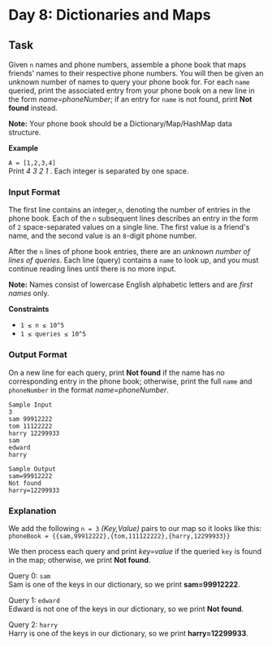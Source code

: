 # Day 8: Dictionaries and Maps


## Task

Given `n` names and phone numbers, assemble a phone book that maps friends' names to their respective phone numbers. You will then be given an unknown number of names to query your phone book for. For each `name` queried, print the associated entry from your phone book on a new line in the form *name=phoneNumber*; if an entry for `name` is not found, print **Not found** instead.

**Note:** Your phone book should be a Dictionary/Map/HashMap data structure.

**Example**

`A = [1,2,3,4]`<br>
Print *4 3 2 1* . Each integer is separated by one space.

### Input Format

The first line contains an integer,`n`, denoting the number of entries in the phone book. Each of the `n` subsequent lines describes an entry in the form of `2` space-separated values on a single line. The first value is a friend's name, and the second value is an `8`-digit phone number.

After the `n` lines of phone book entries, there are an *unknown number of lines of queries*. Each line (query) contains a `name` to look up, and you must continue reading lines until there is no more input.

**Note:** Names consist of lowercase English alphabetic letters and are *first names* only.

**Constraints**

- `1 ≤ n ≤ 10^5`
- `1 ≤ queries ≤ 10^5`

### Output Format

On a new line for each query, print **Not found** if the name has no corresponding entry in the phone book; otherwise, print the full `name` and `phoneNumber` in the format *name=phoneNumber*.

```angular2html
Sample Input
3
sam 99912222
tom 11122222
harry 12299933
sam
edward
harry

Sample Output
sam=99912222
Not found
harry=12299933
```
### Explanation

We add the following `n = 3` *(Key,Value)* pairs to our map so it looks like this:<br>
`phoneBook = {{sam,99912222},{tom,111122222},{harry,12299933}}`<br>

We then process each query and print *key=value* if the queried `key` is found in the map; otherwise, we print **Not found**.

Query 0: `sam` <br>
Sam is one of the keys in our dictionary, so we print **sam=99912222**.

Query 1: `edward` <br>
Edward is not one of the keys in our dictionary, so we print **Not found**.

Query 2: `harry` <br>
Harry is one of the keys in our dictionary, so we print **harry=12299933**.
